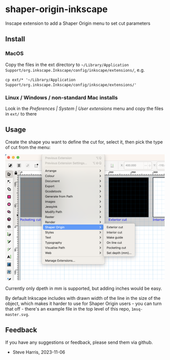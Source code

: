 # shaper-origin-inkscape
Inscape extension to add a Shaper Origin menu to set cut parameters

## Install

### MacOS

Copy the files in the ext directory to `~/Library/Application Support/org.inkscape.Inkscape/config/inkscape/extensions/`, e.g.

```shell
cp ext/* '~/Library/Application Support/org.inkscape.Inkscape/config/inkscape/extensions/'
```

### Linux / Windows / non-standard Mac installs

Look in the *Preferences | System | User extensions* menu and copy the files in `ext/` to there

## Usage

Create the shape you want to define the cut for, select it, then pick the type of cut from the menu:

![Extensions menu screenshot](docs/screenshot.png?raw=true)

Currently only dpeth in mm is supported, but adding inches would be easy.

By default Inkscape includes with drawn width of the line in the size of the object, which makes it harder to use for Shaper Origin users - you can turn that off - there's an example file in the top level of this repo, `1msq-master.svg`.

## Feedback

If you have any suggestions or feedback, please send them via github.

 - Steve Harris, 2023-11-06
